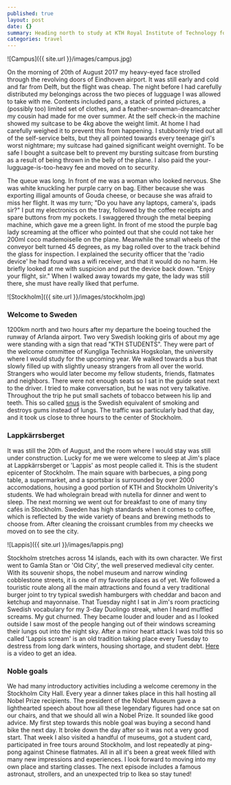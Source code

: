 ```yaml
---
published: true
layout: post
date: {}
summary: Heading north to study at KTH Royal Institute of Technology for one year.
categories: travel
---
```

![Campus]({{ site.url }}/images/campus.jpg)

On the morning of 20th of August 2017 my heavy-eyed face strolled through the revolving doors of Eindhoven airport. It was still early and cold and far from Delft, but the flight was cheap. The night before I had carefully distributed my belongings across the two pieces of lugguage I was allowed to take with me. Contents included pans, a stack of printed pictures, a (possibly too) limited set of clothes, and a feather-snowman-dreamcatcher my cousin had made for me over summer. At the self check-in the machine showed my suitcase to be 4kg above the weight limit. At home I had carefully weighed it to prevent this from happening. I stubbornly tried out all of the self-service belts, but they all pointed towards every teenage girl's worst nightmare; my suitcase had gained significant weight overnight. To be safe I bought a suitcase belt to prevent my bursting suitcase from bursting as a result of being thrown in the belly of the plane. I also paid the your-lugguage-is-too-heavy fee and moved on to security.

The queue was long. In front of me was a woman who looked nervous. She was white knuckling her purple carry on bag. Either because she was exporting illigal amounts of Gouda cheese, or because she was afraid to miss her flight. It was my turn; "Do you have any laptops, camera's, ipads sir?" I put my electronics on the tray, followed by the coffee receipts and spare buttons from my pockets. I swaggered through the metal beeping machine, which gave me a green light. In front of me stood the purple bag lady screaming at the officer who pointed out that she could not take her 200ml coco mademoiselle on the plane. Meanwhile the small wheels of the conveyor belt turned 45 degrees, as my bag rolled over to the track behind the glass for inspection. I explained the security officer that the 'radio device' he had found was a wifi receiver, and that it would do no harm. He briefly looked at me with suspicion and put the device back down. "Enjoy your flight, sir." When I walked away towards my gate, the lady was still there, she must have really liked that perfume.

![Stockholm]({{ site.url }}/images/stockholm.jpg)

### Welcome to Sweden
1200km north and two hours after my departure the boeing touched the runway of Arlanda airport. Two very Swedish looking girls of about my age were standing with a sign that read "KTH STUDENTS". They were part of the welcome committee of Kungliga Techniska Hogskolan, the university where I would study for the upcoming year. We walked towards a bus that slowly filled up with slightly uneasy strangers from all over the world. Strangers who would later become my fellow students, friends, flatmates and neighbors. There were not enough seats so I sat in the guide seat next to the driver. I tried to make conversation, but he was not very talkative. Throughout the trip he put small sachets of tobacco between his lip and teeth. This so called [snus](https://en.wikipedia.org/wiki/Snus) is the Swedish equivalent of smoking and destroys gums instead of lungs. The traffic was particularly bad that day, and it took us close to three hours to the center of Stockholm.

### Lappkärrsberget
It was still the 20th of August, and the room where I would stay was still under construction. Lucky for me we were welcome to sleep at Jim's place at Lappkärrsberget or 'Lappis' as most people called it. This is the student epicenter of Stockholm. The main square with barbecues, a ping pong table, a supermarket, and a sportsbar is surrounded by over 2000 accomodations, housing a good portion of KTH and Stockholm Univerity's students. We had wholegrain bread with nutella for dinner and went to sleep. The next morning we went out for breakfast to one of many tiny cafés in Stockholm. Sweden has high standards when it comes to coffee, which is reflected by the wide variety of beans and brewing methods to choose from. After cleaning the croissant crumbles from my cheecks we moved on to see the city.

![Lappis]({{ site.url }}/images/lappis.png)

Stockholm stretches across 14 islands, each with its own character. We first went to Gamla Stan or 'Old City', the well preserved medieval city center. With its souvenir shops, the nobel museum and narrow winding cobblestone streets, it is one of my favorite places as of yet. We followed a touristic route along all the main attractions and found a very traditional burger joint to try typical swedish hamburgers with cheddar and bacon and ketchup and mayonnaise. That Tuesday night I sat in Jim's room practicing Swedish vocabulary for my 3-day Duolingo streak, when I heard muffled screams. My gut churned. They became louder and louder and as I looked outside I saw most of the people hanging out of their windows screaming their lungs out into the night sky. After a minor heart attack I was told this so called 'Lappis scream' is an old tradition taking place every Tuesday to destress from long dark winters, housing shortage, and student debt. [Here](https://www.youtube.com/watch?v=C_rttgtyigc) is a video to get an idea.

### Noble goals
We had many introductory activities including a welcome ceremony in the Stockholm City Hall. Every year a dinner takes place in this hall hosting all Nobel Prize recipients. The president of the Nobel Museum gave a lighthearted speech about how all these legendary figures had once sat on our chairs, and that we should all win a Nobel Prize. It sounded like good advice. My first step towards this noble goal was buying a second hand bike the next day. It broke down the day after so it was not a very good start. That week I also visited a handful of museums, got a student card, participated in free tours around Stockholm, and lost repeatedly at ping-pong against Chinese flatmates. All in all it's been a great week filled with many new impressions and experiences. I look forward to moving into my own place and starting classes. The next episode includes a famous astronaut, strollers, and an unexpected trip to Ikea so stay tuned!

